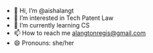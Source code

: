 - 👋 Hi, I’m @aishalangt
- 👀 I’m interested in Tech Patent Law
- 🌱 I’m currently learning CS 
- 📫 How to reach me alangtonregis@gmail.com
- 😄 Pronouns: she/her

<!---
aishalangt/aishalangt is a ✨ special ✨ repository because its `README.md` (this file) appears on your GitHub profile.
You can click the Preview link to take a look at your changes.
--->
